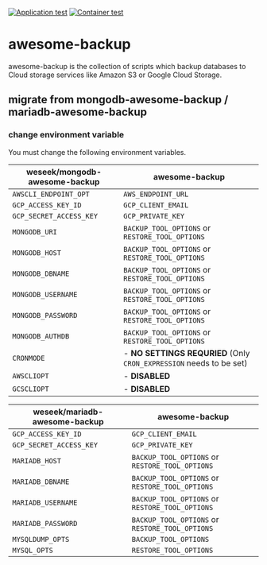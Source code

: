 [![Application test](https://github.com/ryu-sato/awesome-backup/actions/workflows/test.yaml/badge.svg)](https://github.com/ryu-sato/awesome-backup/actions/workflows/test.yaml)
[![Container test](https://github.com/ryu-sato/awesome-backup/actions/workflows/container-test.yaml/badge.svg)](https://github.com/ryu-sato/awesome-backup/actions/workflows/container-test.yaml)

# awesome-backup

awesome-backup is the collection of scripts which backup databases to Cloud storage services like Amazon S3 or Google Cloud Storage.

## migrate from mongodb-awesome-backup / mariadb-awesome-backup

### change environment variable

You must change the following environment variables.

| weseek/mongodb-awesome-backup | awesome-backup |
| ----------------------------- | -------------- |
| `AWSCLI_ENDPOINT_OPT` | `AWS_ENDPOINT_URL` |
| `GCP_ACCESS_KEY_ID` | `GCP_CLIENT_EMAIL` |
| `GCP_SECRET_ACCESS_KEY` | `GCP_PRIVATE_KEY` |
| `MONGODB_URI` | `BACKUP_TOOL_OPTIONS` or `RESTORE_TOOL_OPTIONS` |
| `MONGODB_HOST` | `BACKUP_TOOL_OPTIONS` or `RESTORE_TOOL_OPTIONS` |
| `MONGODB_DBNAME` | `BACKUP_TOOL_OPTIONS` or `RESTORE_TOOL_OPTIONS` |
| `MONGODB_USERNAME` | `BACKUP_TOOL_OPTIONS` or `RESTORE_TOOL_OPTIONS` |
| `MONGODB_PASSWORD` | `BACKUP_TOOL_OPTIONS` or `RESTORE_TOOL_OPTIONS` |
| `MONGODB_AUTHDB` | `BACKUP_TOOL_OPTIONS` or `RESTORE_TOOL_OPTIONS` |
| `CRONMODE` | - **NO SETTINGS REQURIED** (Only `CRON_EXPRESSION` needs to be set) |
| `AWSCLIOPT` | - **DISABLED** |
| `GCSCLIOPT` | - **DISABLED** |

| weseek/mariadb-awesome-backup | awesome-backup |
| ----------------------------- | -------------- |
| `GCP_ACCESS_KEY_ID` | `GCP_CLIENT_EMAIL` |
| `GCP_SECRET_ACCESS_KEY` | `GCP_PRIVATE_KEY` |
| `MARIADB_HOST` | `BACKUP_TOOL_OPTIONS` or `RESTORE_TOOL_OPTIONS` |
| `MARIADB_DBNAME` | `BACKUP_TOOL_OPTIONS` or `RESTORE_TOOL_OPTIONS` |
| `MARIADB_USERNAME` | `BACKUP_TOOL_OPTIONS` or `RESTORE_TOOL_OPTIONS` |
| `MARIADB_PASSWORD` | `BACKUP_TOOL_OPTIONS` or `RESTORE_TOOL_OPTIONS` |
| `MYSQLDUMP_OPTS` | `BACKUP_TOOL_OPTIONS` |
| `MYSQL_OPTS` | `RESTORE_TOOL_OPTIONS` |
